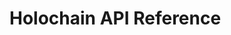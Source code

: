 # Holochain API Reference

<div id="apis" onload="load_api()"></div>

<script>
function latest_api() {
const userAction = async () => {
const response = await fetch('https://api.github.com/repos/holochain/holochain-rust/releases');
response.json().then(result => show_api(result));
}
userAction();
}
function show_api(api) {
api = api.split(',');
api = api.filter(x => x.match(/^[v\d]/g));

const latest = api[0];
var apis = document.getElementById('apis');
var l_node = document.createElement("DIV");
l_node.innerHTML = "<p><a href=\"../../api/" + latest + "/hdk\">latest</a></p>";
apis.appendChild(l_node);
for (x of api) {
  if (x[0] == 'v' && x.substring(3, 7) <= 0.23) { 
    continue;
  }
  const tag_name = x;
  var node = document.createElement("DIV");
  node.innerHTML = "<p><a href=\"../../api/" + tag_name + "/hdk\">" + tag_name + "</a></p>";
  apis.appendChild(node);
}
}
function load_api() {
const userAction = async () => {
  const response = await fetch('../custom/holochain-rust-releases.txt');
  if (response.status == 200) {
    response.text().then(result => show_api(result));
  }
}
userAction();
}
load_api();
</script>
